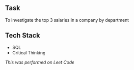 ## Task
To investigate the top 3 salaries in a company by department

## Tech Stack
- SQL
- Critical Thinking


*This was performed on Leet Code*
